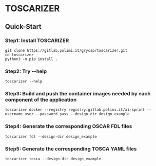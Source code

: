 # TOSCARIZER

## Quick-Start

### Step1: Install TOSCARIZER 
```
git clone https://gitlab.polimi.it/grycap/toscarizer.git
cd toscarizer
python3 -m pip install . 
```

### Step2: Try --help 
```
toscarizer --help
```

### Step3: Build and push the container images needed by each component of the application
```
toscarizer docker --registry registry.gitlab.polimi.it/ai-sprint --username user --password pass --design-dir design_example
```

### Step4: Generate the corresponding OSCAR FDL files
```
toscarizer fdl --design-dir design_example
```

### Step5: Generate the corresponding TOSCA YAML files
```
toscarizer tosca --design-dir design_example
```